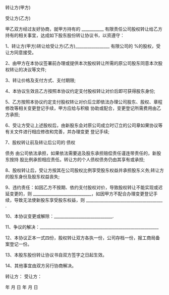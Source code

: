 
 


转让方(甲方)


受让方(乙方)


甲乙双方经过友好协商，就甲方持有的 ___________ 有限责任公司股权转让给乙方持有的相关事宜，达成如下股东股份转让协议书，以资遵守：


1、转让方(甲方)转让给受让方(乙方)_________________ 有限公司的 %的股权，受让方同意接受。


2、由甲方在本协议签署前办理或提供本次股权转让所需的原公司股东同意本次股权转让的决议等文件;


3、转让价格及支付方式、支付期限;


4、本协议生效且乙方按照本协议约定支付股权转让对价后即可获得股东身份;


5、乙方按照本协议约定支付股权转让对价后立即依法办理公司股东、股权、章程修改等相关变更登记手续，甲方应给与积极 协助或配合，变更登记所需费用由乙方承担;


6、受让方受让上述股权后，由新股东会对原公司成立时订立的公司章如果协议等有关文件进行相应修改和完善，并办理变更 登记手续;


7、股权转让前及转让后公司的
债权

债务
由公司依法承担，如果依法需要追及股东承担赔偿责任谨连带责任的，新股东按持 股比例承担相应责任。转让方的个人债权债务仍由其享有或承担;


8、股权转让后，受让方按其在公司股权比例享受股东权益并承担股东义务;转让方的股东身份及股东权益丧失;


9、违约责任：如因乙方不按期、依约支付股权对价，导致股权转让不能实现或迟延变更的，则 _____________________________，如因甲方不配合办理变更登记手续，导致无法使新股东享受股东权益，则 ______________________________________ .


10、本协议变更或解除：_____________________________.


11、争议的解决：___________________________________________________________


12、本协议正本一式四份，股权转让双方各执一份，公司存档一份，报工商局备案登记一份。


13、本股东股份转让协议书自双方签字之日起生效。


14、其他事宜由双方另行协商解决。


转让方： 受让方：


年 月 日 年 月 日
 


 

 
 
 
 
 
  


  
 

  


  


  
 
 
 
 

